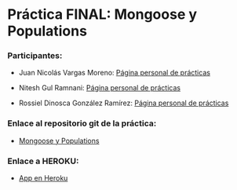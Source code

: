 # Práctica FINAL: Mongoose y Populations

### Participantes:

* Juan Nicolás Vargas Moreno: [Página personal de prácticas](http://alu0100706734.github.io/)

* Nitesh Gul Ramnani: [Página personal de prácticas](http://alu0100814651.github.io/blog/index.html)

* Rossiel Dinosca González Ramírez: [Página personal de prácticas](http://alu0100763478.github.io/)

### Enlace al repositorio git de la práctica:

* [Mongoose y Populations](https://github.com/ULL-ESIT-GRADOII-DSI/mongoose-y-populations-rossiel-nitesh-nico1)

### Enlace a HEROKU:

* [App en Heroku]()